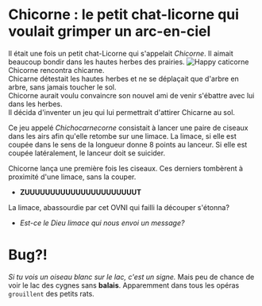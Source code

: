 # Chicorne : le petit chat-licorne qui voulait grimper un arc-en-ciel

Il était une fois un petit chat-Licorne qui s'appelait *Chicorne*.
Il aimait beaucoup bondir dans les hautes herbes des prairies.
![Happy caticorne](https://media.giphy.com/media/A7Lx8tbQrwqSk/giphy.gif)
Chicorne rencontra chicarne.
<br/>Chicarne détestait les hautes herbes et ne se déplaçait que d'arbre en arbre, sans jamais toucher le sol.
<br/>Chicorne aurait voulu convaincre son nouvel ami de venir s'ébattre avec lui dans les herbes.
<br/>Il décida d'inventer un jeu qui lui permettrait d'attirer Chicarne au sol.

Ce jeu appelé *Chichocarnecorne* consistait à lancer une paire de ciseaux dans les airs afin qu'elle retombe sur une limace. La limace, si elle est coupée dans le sens de la longueur donne 8 points au lanceur. Si elle est coupée latéralement, le lanceur doit se suicider.

Chicorne lança une première fois les ciseaux. Ces derniers tombèrent à proximité d'une limace, sans la couper.

- **ZUUUUUUUUUUUUUUUUUUUUUUT**

La limace, abassourdie par cet OVNI qui failli la découper s'étonna?

- *Est-ce le Dieu limace qui nous envoi un message?*




# Bug?!
*Si tu vois un oiseau blanc sur le lac, c'est un signe.* Mais peu de chance de voir le lac des cygnes sans **balais**. Apparemment dans tous les opéras `grouillent` des petits rats.
